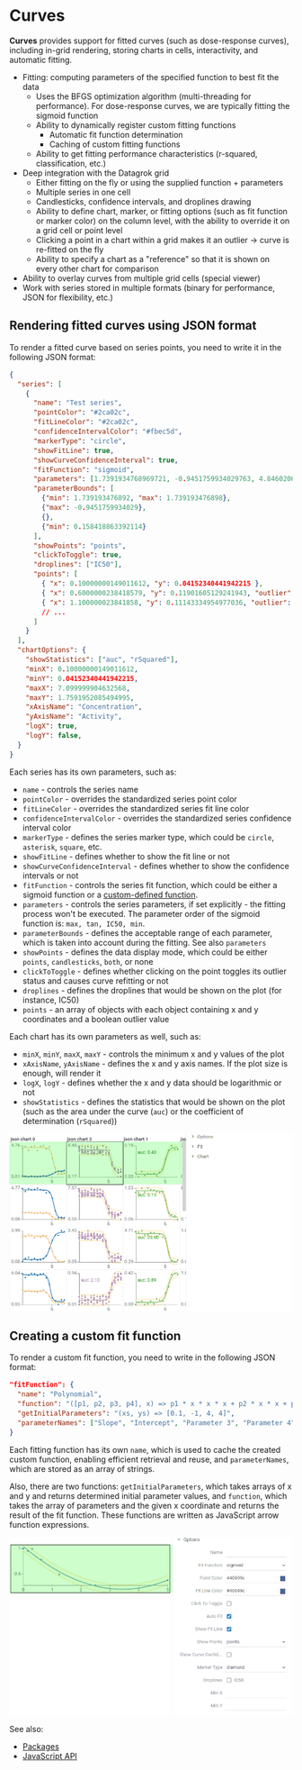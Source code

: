 # Curves

**Curves** provides support for fitted curves (such as dose-response curves),
including in-grid rendering, storing charts in cells, interactivity, and automatic fitting.

- Fitting: computing parameters of the specified function to best fit the data
  - Uses the BFGS optimization algorithm (multi-threading for performance).
      For dose-response curves, we are typically fitting the sigmoid function
  - Ability to dynamically register custom fitting functions
    - Automatic fit function determination
    - Caching of custom fitting functions
  - Ability to get fitting performance characteristics (r-squared, classification, etc.)
- Deep integration with the Datagrok grid
  - Either fitting on the fly or using the supplied function + parameters
  - Multiple series in one cell
  - Candlesticks, confidence intervals, and droplines drawing
  - Ability to define chart, marker, or fitting options (such as fit function or marker color)
      on the column level, with the ability to override it on a grid cell or point level
  - Clicking a point in a chart within a grid makes it an outlier -> curve is re-fitted on the fly
  - Ability to specify a chart as a "reference" so that it is shown on every other chart for comparison
- Ability to overlay curves from multiple grid cells (special viewer)
- Work with series stored in multiple formats (binary for performance, JSON for flexibility, etc.)

## Rendering fitted curves using JSON format

To render a fitted curve based on series points, you need to write it in the following JSON format:

```json
{
  "series": [
    {
      "name": "Test series",
      "pointColor": "#2ca02c",
      "fitLineColor": "#2ca02c",
      "confidenceIntervalColor": "#fbec5d",
      "markerType": "circle",
      "showFitLine": true,
      "showCurveConfidenceInterval": true,
      "fitFunction": "sigmoid",
      "parameters": [1.7391934768969721, -0.9451759934029763, 4.846020678949615, 0.15841886339211816],
      "parameterBounds": [
        {"min": 1.739193476892, "max": 1.739193476898},
        {"max": -0.9451759934029},
        {},
        {"min": 0.158418863392114}
      ],
      "showPoints": "points",
      "clickToToggle": true,
      "droplines": ["IC50"],
      "points": [
        { "x": 0.10000000149011612, "y": 0.04152340441942215 },
        { "x": 0.6000000238418579, "y": 0.11901605129241943, "outlier": true },
        { "x": 1.100000023841858, "y": 0.11143334954977036, "outlier": false },
        // ...
      ]
    }
  ],
  "chartOptions": {
    "showStatistics": ["auc", "rSquared"],
    "minX": 0.10000000149011612,
    "minY": 0.04152340441942215,
    "maxX": 7.099999904632568,
    "maxY": 1.7591952085494995,
    "xAxisName": "Concentration",
    "yAxisName": "Activity",
    "logX": true,
    "logY": false,
  }
}
```

Each series has its own parameters, such as:

- `name` - controls the series name
- `pointColor` - overrides the standardized series point color
- `fitLineColor` - overrides the standardized series fit line color
- `confidenceIntervalColor` - overrides the standardized series confidence interval color
- `markerType` - defines the series marker type, which could be `circle`, `asterisk`, `square`, etc.
- `showFitLine` - defines whether to show the fit line or not
- `showCurveConfidenceInterval` - defines whether to show the confidence intervals or not
- `fitFunction` - controls the series fit function, which could be either a sigmoid function or a
[custom-defined function](/README.md#creating-custom-fit-function).
- `parameters` - controls the series parameters, if set explicitly - the fitting process won't be executed. The parameter order of the
sigmoid function is: `max, tan, IC50, min`.
- `parameterBounds` - defines the acceptable range of each parameter, which is taken into account during the fitting. See also `parameters`
- `showPoints` - defines the data display mode, which could be either `points`, `candlesticks`, `both`, or none
- `clickToToggle` - defines whether clicking on the point toggles its outlier status and causes curve refitting or not
- `droplines` - defines the droplines that would be shown on the plot (for instance, IC50)
- `points` - an array of objects with each object containing x and y coordinates and a boolean outlier value

Each chart has its own parameters as well, such as:

- `minX`, `minY`, `maxX`, `maxY` - controls the minimum x and y values of the plot
- `xAxisName`, `yAxisName` - defines the x and y axis names. If the plot size is enough, will render it
- `logX`, `logY` - defines whether the x and y data should be logarithmic or not
- `showStatistics` - defines the statistics that would be shown on the plot (such as the area under the curve
(`auc`) or the coefficient of determination (`rSquared`))

![curves](./img/curves.gif)

## Creating a custom fit function

To render a custom fit function, you need to write in the following JSON format:

```json
"fitFunction": {
  "name": "Polynomial",
  "function": "([p1, p2, p3, p4], x) => p1 * x * x * x + p2 * x * x + p3 * x + p4",
  "getInitialParameters": "(xs, ys) => [0.1, -1, 4, 4]",
  "parameterNames": ["Slope", "Intercept", "Parameter 3", "Parameter 4"]
}
```

Each fitting function has its own `name`, which is used to cache the created custom function, enabling
efficient retrieval and reuse, and `parameterNames`, which are stored as an array of strings.

Also, there are two functions: `getInitialParameters`, which takes arrays of x and y and returns determined
initial parameter values, and `function`, which takes the array of parameters and the given x coordinate and
returns the result of the fit function. These functions are written as JavaScript arrow function expressions.

![custom-fit-function](./img/custom-fit-function.gif)

See also:

- [Packages](../../help/develop/develop.md#packages)
- [JavaScript API](../../help/develop/js-api.md)
